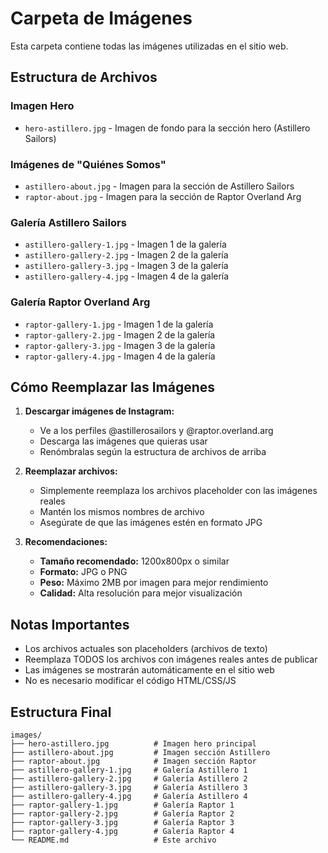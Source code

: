 # Carpeta de Imágenes

Esta carpeta contiene todas las imágenes utilizadas en el sitio web.

## Estructura de Archivos

### Imagen Hero
- `hero-astillero.jpg` - Imagen de fondo para la sección hero (Astillero Sailors)

### Imágenes de "Quiénes Somos"
- `astillero-about.jpg` - Imagen para la sección de Astillero Sailors
- `raptor-about.jpg` - Imagen para la sección de Raptor Overland Arg

### Galería Astillero Sailors
- `astillero-gallery-1.jpg` - Imagen 1 de la galería
- `astillero-gallery-2.jpg` - Imagen 2 de la galería
- `astillero-gallery-3.jpg` - Imagen 3 de la galería
- `astillero-gallery-4.jpg` - Imagen 4 de la galería

### Galería Raptor Overland Arg
- `raptor-gallery-1.jpg` - Imagen 1 de la galería
- `raptor-gallery-2.jpg` - Imagen 2 de la galería
- `raptor-gallery-3.jpg` - Imagen 3 de la galería
- `raptor-gallery-4.jpg` - Imagen 4 de la galería

## Cómo Reemplazar las Imágenes

1. **Descargar imágenes de Instagram:**
   - Ve a los perfiles @astillerosailors y @raptor.overland.arg
   - Descarga las imágenes que quieras usar
   - Renómbralas según la estructura de archivos de arriba

2. **Reemplazar archivos:**
   - Simplemente reemplaza los archivos placeholder con las imágenes reales
   - Mantén los mismos nombres de archivo
   - Asegúrate de que las imágenes estén en formato JPG

3. **Recomendaciones:**
   - **Tamaño recomendado:** 1200x800px o similar
   - **Formato:** JPG o PNG
   - **Peso:** Máximo 2MB por imagen para mejor rendimiento
   - **Calidad:** Alta resolución para mejor visualización

## Notas Importantes

- Los archivos actuales son placeholders (archivos de texto)
- Reemplaza TODOS los archivos con imágenes reales antes de publicar
- Las imágenes se mostrarán automáticamente en el sitio web
- No es necesario modificar el código HTML/CSS/JS

## Estructura Final

```
images/
├── hero-astillero.jpg          # Imagen hero principal
├── astillero-about.jpg         # Imagen sección Astillero
├── raptor-about.jpg            # Imagen sección Raptor
├── astillero-gallery-1.jpg     # Galería Astillero 1
├── astillero-gallery-2.jpg     # Galería Astillero 2
├── astillero-gallery-3.jpg     # Galería Astillero 3
├── astillero-gallery-4.jpg     # Galería Astillero 4
├── raptor-gallery-1.jpg        # Galería Raptor 1
├── raptor-gallery-2.jpg        # Galería Raptor 2
├── raptor-gallery-3.jpg        # Galería Raptor 3
├── raptor-gallery-4.jpg        # Galería Raptor 4
└── README.md                   # Este archivo
```

